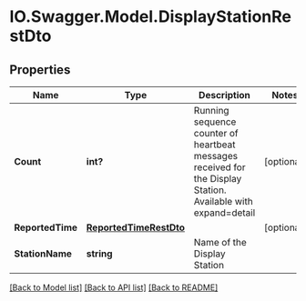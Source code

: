 # IO.Swagger.Model.DisplayStationRestDto
## Properties

Name | Type | Description | Notes
------------ | ------------- | ------------- | -------------
**Count** | **int?** | Running sequence counter of heartbeat messages received for the Display Station. Available with expand&#x3D;detail | [optional] 
**ReportedTime** | [**ReportedTimeRestDto**](ReportedTimeRestDto.md) |  | [optional] 
**StationName** | **string** | Name of the Display Station | 

[[Back to Model list]](../README.md#documentation-for-models) [[Back to API list]](../README.md#documentation-for-api-endpoints) [[Back to README]](../README.md)

